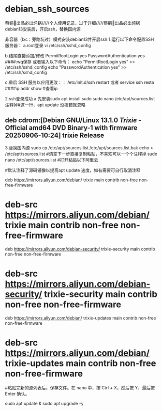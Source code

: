 # debian_ssh_sources
蔡鹅🪿出品必出炖锅/////个人使用记录，过于详细/////蔡鹅🪿出品必出炖锅
debian13安装后，开启ssh，替换国内源

非容器（lxc：旁路坑过）模式安装debian13并开启ssh
1.运行以下命令配置SSH服务器：
a.root登录
vi /etc/ssh/sshd_config

b.结尾直接添加/修改
PermitRootLogin yes
PasswordAuthentication yes
####:wq保存
或者输入以下命令：
echo "PermitRootLogin yes" >> /etc/ssh/sshd_config
echo "PasswordAuthentication yes" >> /etc/ssh/sshd_config

c.重启 SSH 服务以应用更改：：
/etc/init.d/ssh restart
或者
service ssh resta
####ip addr show #查看ip

2.ssh登录成功
a.先安装sudo
apt install sudo
sudo nano /etc/apt/sources.list
注释掉#这一行，apt update 没报错就忽略
## deb cdrom:[Debian GNU/Linux 13.1.0 _Trixie_ - Official amd64 DVD Binary-1 with firmware 20250906-10:24] trixie Release

3.替换国内源
sudo cp /etc/apt/sources.list /etc/apt/sources.list.bak
echo > /etc/apt/sources.list  #清空下一步直接复制粘贴，不喜欢可以一个个注释掉
sudo nano /etc/apt/sources.list  #打开粘贴以下阿里云

#默认注释了源码镜像以提高apt update 速度，如有需要可自行取消注释

deb https://mirrors.aliyun.com/debian/ trixie main contrib non-free non-free-firmware
# deb-src https://mirrors.aliyun.com/debian/ trixie main contrib non-free non-free-firmware

deb https://mirrors.aliyun.com/debian-security/ trixie-security main contrib non-free non-free-firmware
# deb-src https://mirrors.aliyun.com/debian-security/ trixie-security main contrib non-free non-free-firmware

deb https://mirrors.aliyun.com/debian/ trixie-updates main contrib non-free non-free-firmware
# deb-src https://mirrors.aliyun.com/debian/ trixie-updates main contrib non-free non-free-firmware

#粘贴完新的源列表后，保存文件。在 nano 中，按 Ctrl + X，然后按 Y，最后按 Enter 确认。

sudo apt update & sudo apt upgrade -y
